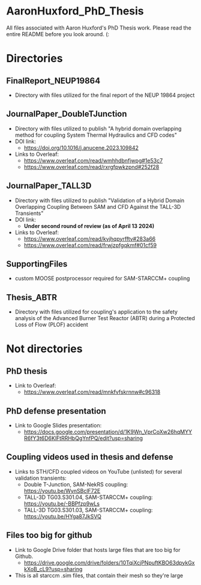 # AaronHuxford_PhD_Thesis
All files associated with Aaron Huxford's PhD Thesis work. Please read the entire README before you look around. (:

# Directories

## FinalReport_NEUP19864
- Directory with files utilized for the final report of the NEUP 19864 project

## JournalPaper_DoubleTJunction
- Directory with files utilized to publish "A hybrid domain overlapping method for coupling System Thermal Hydraulics and CFD codes"
- DOI link:
  - https://doi.org/10.1016/j.anucene.2023.109842
- Links to Overleaf:
  - https://www.overleaf.com/read/wmhhdbnfjwpg#1e53c7
  - https://www.overleaf.com/read/rxrgfpwkzpnd#252f28

## JournalPaper_TALL3D
- Directory with files utilized to publish "Validation of a Hybrid Domain Overlapping Coupling Between SAM and CFD Against the TALL-3D Transients"
- DOI link:
  - **Under second round of review (as of April 13 2024)**
- Links to Overleaf:
  - https://www.overleaf.com/read/kvjhqpyrfftv#283a66
  - https://www.overleaf.com/read/frwjzpfgqkmf#01cf59

## SupportingFiles
- custom MOOSE postprocessor required for SAM-STARCCM+ coupling

## Thesis_ABTR
- Directory with files utilized for coupling's application to the safety analysis of the Advanced Burner Test Reactor (ABTR) during a Protected Loss of Flow (PLOF) accident

# Not directories

## PhD thesis
- Link to Overleaf:
  - https://www.overleaf.com/read/mnkfvfskrnnw#c96318

## PhD defense presentation
- Link to Google Slides presentation:
  - https://docs.google.com/presentation/d/1K9Wn_VprCoXw26hqMYYR6fY3t6D6KlFtRRHbQgYnfPQ/edit?usp=sharing

## Coupling videos used in thesis and defense
- Links to STH/CFD coupled videos on YouTube (unlisted) for several validation transients:
  - Double T-Junction, SAM-NekRS coupling: https://youtu.be/WynSBclF72E
  - TALL-3D TG03.S301.04, SAM-STARCCM+ coupling: https://youtu.be/-BBPfzp9wLs
  - TALL-3D TG03.S301.03, SAM-STARCCM+ coupling: https://youtu.be/HYga87JkSVQ

## Files too big for github
- Link to Google Drive folder that hosts large files that are too big for Github.
  - https://drive.google.com/drive/folders/10TqiXcjPNpuftKBO63dpykGxkXoB_cL9?usp=sharing
- This is all starccm .sim files, that contain their mesh so they're large

